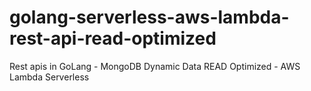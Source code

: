 # golang-serverless-aws-lambda-rest-api-read-optimized
Rest apis in GoLang - MongoDB Dynamic Data READ Optimized - AWS Lambda Serverless
